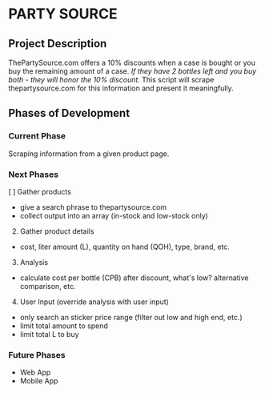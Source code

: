 # PARTY SOURCE 
## Project Description
ThePartySource.com offers a 10% discounts when a case is bought or you buy the remaining amount of a case.
_If they have 2 bottles left and you buy both - they will honor the 10% discount._
This script will scrape thepartysource.com for this information and present it meaningfully.

## Phases of Development

### Current Phase
Scraping information from a given product page.

### Next Phases
[ ] Gather products
  * give a search phrase to thepartysource.com
  * collect output into an array (in-stock and low-stock only)
2. Gather product details
  * cost,  liter amount (L), quantity on hand (QOH), type, brand, etc.
3. Analysis
  * calculate cost per bottle (CPB) after discount,  what's low? alternative comparison, etc.
4. User Input (override analysis with user input)
  * only search an sticker price range (filter out low and high end, etc.)
  * limit total amount to spend
  * limit total L to buy

### Future Phases
* Web App
* Mobile App